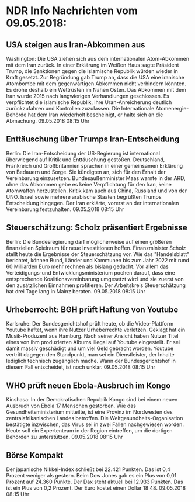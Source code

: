 # NDR Info Nachrichten vom 09.05.2018:


## USA steigen aus Iran-Abkommen aus
Washington:	     Die USA ziehen sich aus dem internationalen Atom-Abkommen mit dem Iran zurück. In einer Erklärung im Weißen Haus sagte Präsident Trump, die Sanktionen gegen die islamische Republik würden wieder in Kraft gesetzt. Zur Begründung gab Trump an, dass die USA eine iranische Atombombe mit dem gegenwärtigen Abkommen nicht verhindern könnten. Es drohe deshalb ein Wettrüsten im Nahen Osten. Das Abkommen mit dem Iran wurde 2015 nach langwierigen Verhandlungen geschlossen. Es verpflichtet die islamische Republik, ihre Uran-Anreicherung deutlich zurückzufahren und Kontrollen zuzulassen. Die Internationale Atomenergie-Behörde hat dem Iran wiederholt bescheinigt, er halte sich an die Abmachung. 09.05.2018 08:15 Uhr 

## Enttäuschung über Trumps Iran-Entscheidung
Berlin: Die Iran-Entscheidung der US-Regierung ist international überwiegend auf Kritik und Enttäuschung gestoßen. Deutschland, Frankreich und Großbritannien sprachen in einer gemeinsamen Erklärung von Bedauern und Sorge. Sie kündigten an, sich für den Erhalt der Vereinbarung einzusetzen. Bundesaußenminister Maas warnte in der ARD, ohne das Abkommen gebe es keine Verpflichtung für den Iran, keine Atomwaffen herzustellen. Kritik kam auch aus China, Russland und von der UNO. Israel sowie mehrere arabische Staaten begrüßten Trumps Entscheidung hingegen. Der Iran erklärte, vorerst an der internationalen Vereinbarung festzuhalten. 09.05.2018 08:15 Uhr 

## Steuerschätzung: Scholz präsentiert Ergebnisse
Berlin: Die Bundesregierung darf möglicherweise auf einen größeren finanziellen Spielraum für neue Investitionen hoffen. Finanzminister Scholz stellt heute die Ergebnisse der Steuerschätzung vor. Wie das "Handelsblatt" berichtet, können Bund, Länder und Kommunen bis zum Jahr 2022 mit rund 60 Milliarden Euro mehr rechnen als bislang gedacht. Vor allem das Verteidigungs-und Entwicklungsministerium pochen darauf, dass eine entsprechende Koalitionsvereinbarung umgesetzt wird und sie zuerst von den zusätzlichen Einnahmen profitieren. Der Arbeitskreis Steuerschätzung hat drei Tage lang in Mainz beraten. 09.05.2018 08:15 Uhr 

## Urheberrecht: BGH prüft Haftung von Youtube
Karlsruhe: Der Bundesgerichtshof prüft heute, ob die Video-Plattform Youtube haftet, wenn ihre Nutzer Urheberrechte verletzen. Geklagt hat ein Musik-Produzent aus Hamburg. Nach seiner Ansicht haben Nutzer Titel eines von ihm produzierten Albums illegal auf Youtube eingestellt. Er sei damit massiv geschädigt und um viel Geld gebracht worden. Youtube vertritt dagegen den Standpunkt, man sei ein Dienstleister, der Inhalte lediglich technisch zugänglich mache. Wann der Bundesgerichtshof in diesem Fall entscheidet, ist noch unklar. 09.05.2018 08:15 Uhr 

## WHO prüft neuen Ebola-Ausbruch im Kongo
Kinshasa: In der Demokratischen Republik Kongo sind bei einem neuen Ausbruch von Ebola 17 Menschen gestorben. Wie das Gesundheitsministerium mitteilte, ist eine Provinz im Nordwesten des zentralafrikanischen Landes betroffen. Die Weltgesundheits-Organisation bestätigte inzwischen, das Virus sei in zwei Fällen nachgewiesen worden. Heute soll ein Expertenteam in der Region eintreffen, um die dortigen Behörden zu unterstützen. 09.05.2018 08:15 Uhr 

## Börse Kompakt
Der japanische Nikkei-Index schließt bei 22.421 Punkten. Das ist  0,4 Prozent weniger als gestern. Beim Dow Jones gab es ein Plus von 0,01 Prozent auf 24.360 Punkte. Der Dax steht aktuell bei 12.933 Punkten. Das ist ein Plus von 0,2 Prozent. Der Euro kostet einen Dollar 18 48. 09.05.2018 08:15 Uhr 
